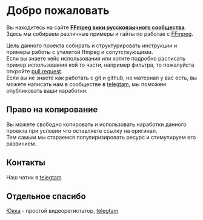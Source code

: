 # Добро пожаловать

Вы находитесь на сайте **[FFmpeg вики русскоязычного сообщества](https://ffmpeg-ru.github.io/wiki/)**.  
Здесь мы собираем различные примеры и гайты по работае с [FFmpeg](https://www.ffmpeg.org/).

Цель данного проекта собирать и структурировать инструкции и примеры работы с утилитой ffmpeg и сопутствующими.  
Если вы знаете кейс использования или хотите подробно расписать пример использования кой то части, например фильтра, то пожалуйста откройте [pull request](https://github.com/ffmpeg-ru/wiki/pulls).  
Если вы не знаете как работать с git и github, но материал у вас есть, вы можете написать нам в сообществе в [telegtam](https://t.me/ffmpeg_ru), мы поможем опубликовать ваши наработки.  

## Право на копирование

Вы можете свободно копировать и использовать наработки данного проекта при условии что оставляете ссылку на оригинал.  
Тем самым мы стараемся популиризировать ресурс и стимулируем его развинием.

## Контакты

Наш чатик в [telegtam](https://t.me/ffmpeg_ru)

## Отдельное спасибо

[Юкка](https://yucca.app) - простой видеорегистатор, [telegtam](https://t.me/yuccastream)

